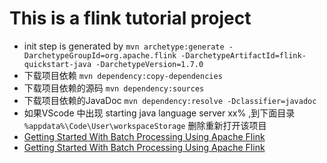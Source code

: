 # This is a flink tutorial project 

* init step is generated by 
`mvn archetype:generate -DarchetypeGroupId=org.apache.flink -DarchetypeArtifactId=flink-quickstart-java -DarchetypeVersion=1.7.0`
* 下载项目依赖 `mvn dependency:copy-dependencies` 
* 下载项目依赖的源码 `mvn dependency:sources`
* 下载项目依赖的JavaDoc `mvn dependency:resolve -Dclassifier=javadoc`
* 如果VScode 中出现 starting java  language server xx% ,到下面目录 `%appdata%\Code\User\workspaceStorage` 删除重新打开该项目
* [Getting Started With Batch Processing Using Apache Flink](https://cloud.tencent.com/developer/article/1133274)
* [Getting Started With Batch Processing Using Apache Flink](https://dzone.com/articles/getting-started-with-batch-processing-using-apache)